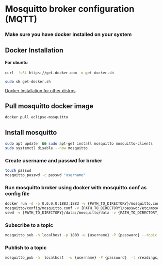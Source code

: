 # Mosquitto broker configuration (MQTT)

### Make sure you have docker installed on your system

## Docker Installation

#### For ubuntu
```bash
curl -fsSL https://get.docker.com -o get-docker.sh

sudo sh get-docker.sh
```

[Docker Installation for other distros](https://docs.docker.com/engine/install/)


## Pull mosquitto docker image

```bash
docker pull eclipse-mosquitto
```

## Install mosquitto 

```bash
sudo apt update  && sudo apt-get install mosquitto mosquitto-clients
sudo systemctl disable --now mosquitto
```
### Create username and passwd for broker
```bash
touch passwd
mosquitto_passwd -c passwd "username"
```
### Run mosquitto broker using docker with mosquitto.conf as config file
```bash
docker run -d -p 0.0.0.0:1883:1883 -v {PATH_TO_DIRECTORY}/mosquitto.conf:/
mosquitto/config/mosquitto.conf -v {PATH_TO_DIRECTORY}/passwd:/etc/mosquitto/pa
sswd -v {PATH_TO_DIRECTORY}/data:/mosquitto/data -v {PATH_TO_DIRECTORY}/mosquitto.log:/mosquitto/log/mosquitto.log eclipse-mosquitto
```

### Subscribe to a topic
```bash
mosquitto_sub -h localhost -p 1883 -u {username} -P {password} --topic /readings/#
```

### Publish to a topic
```bash
mosquitto_pub -h  localhost  -u {username} -P {password}  -t /readings/12231 -m 'Hello!'
```
